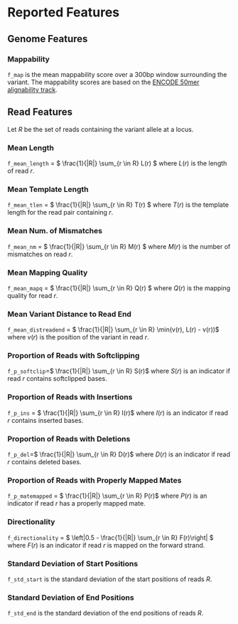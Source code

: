 # Reported Features

## Genome Features

### Mappability

`f_map` is the mean mappability score over a 300bp window surrounding the variant. The mappability scores are based on the [ENCODE 50mer alignability track](https://www.genome.ucsc.edu/cgi-bin/hgTrackUi?g=wgEncodeMapability&hgsid=1597917733_IMCnJiLIKMGrBE61XIGRFdlP4nCo). 

## Read Features

Let $R$ be the set of reads containing the variant allele at a locus.   

### Mean Length

 `f_mean_length` = $ \frac{1}{|R|} \sum_{r \in R} L(r) $
where $L(r)$ is the length of read $r$. 

### Mean Template Length

`f_mean_tlen` = $ \frac{1}{|R|} \sum_{r \in R} T(r) $
where $T(r)$ is the template length for the read pair containing $r$. 

### Mean Num. of Mismatches

`f_mean_nm` = $ \frac{1}{|R|} \sum_{r \in R} M(r) $
where $M(r)$ is the number of mismatches on read $r$. 

###  Mean Mapping Quality

`f_mean_mapq` = $ \frac{1}{|R|} \sum_{r \in R} Q(r) $
where $Q(r)$ is the mapping quality for read $r$. 

### Mean Variant Distance to Read End

`f_mean_distreadend` = $ \frac{1}{|R|} \sum_{r \in R} \min(v(r), L(r) - v(r))$
where $v(r)$ is the position of the variant in read $r$. 

### Proportion of Reads with Softclipping

`f_p_softclip`=$ \frac{1}{|R|} \sum_{r \in R} S(r)$
where $S(r)$ is an indicator if read $r$ contains softclipped bases. 

###  Proportion of Reads with Insertions
`f_p_ins` = $ \frac{1}{|R|} \sum_{r \in R} I(r)$
where $I(r)$ is an indicator if read $r$ contains inserted bases. 

### Proportion of Reads with Deletions
 `f_p_del`=$ \frac{1}{|R|} \sum_{r \in R} D(r)$
where $D(r)$ is an indicator if read $r$ contains deleted bases. 

### Proportion of Reads with Properly Mapped Mates
 `f_p_matemapped` = $ \frac{1}{|R|} \sum_{r \in R} P(r)$
where $P(r)$ is an indicator if read $r$ has a properly mapped mate. 

### Directionality
`f_directionality` = $ \left|0.5 - \frac{1}{|R|} \sum_{r \in R} F(r)\right| $
where $F(r)$ is an indicator if read $r$ is mapped on the forward strand.  

### Standard Deviation of Start Positions

`f_std_start` is the standard deviation of the start positions of reads $R$. 

### Standard Deviation of End Positions

`f_std_end` is the standard deviation of the end positions of reads $R$. 




